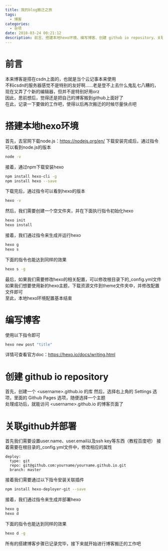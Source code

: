 ```yaml
---
title: 我的blog搬迁之旅
tags:
  - 博客
categories:
  - 杂项
date: 2018-03-24 00:21:12
description: 前言、搭建本地hexo环境、编写博客、创建 github io repository、关联github并部署
---
```

# 前言
本来博客是搭在csdn上面的，也就是当个云记事本来使用  
不料csdn的服务器感觉不是特别的友好啊……老是登不上去什么鬼乱七八糟的，现在又弄了个新的编辑器，但并不是特别好用orz  
因此，思前想后，觉得还是把自己的博客搬到github上面好了  
在此，记录一下要做的工作吧，使得以后再次搬迁的时候尽量快点吧  

# 搭建本地hexo环境
首先，去官网下载node.js：https://nodejs.org/en/
下载安装完成后，通过指令可以看到node.js的版本
```bash
node -v
```
接着，通过npm下载安装hexo
```bash
npm install hexo-cli -g
npm install hexo --save
```
下载完后，通过指令可以看到hexo的版本
```bash
hexo -v
```
然后，我们需要创建一个空文件夹，并在下面执行指令初始化hexo
```bash
hexo init
hexo install
```
接着，我们通过指令来生成并运行hexo
```bash
hexo g
hexo s
```
下面的指令也能达到同样的效果
```bash
hexo s -g
```
最后，如果我们需要修改hexo的相关配置，可以修改根目录下的_config.yml文件  
如果我们想要使用新的hexo主题，下载资源文件到theme文件夹中，并修改配置文件即可  
至此，本地hexo环境配置基本结束  

# 编写博客
使用以下指令即可
```bash
hexo new post "title"
```
详情可查看官方doc：https://hexo.io/docs/writing.html

# 创建 github io repository
首先，创建一个 <username\>.github.io 的库
然后，选择右上角的 Settings 选项，里面的 Github Pages 选项，随便选择一个主题  
处理成功后，就能访问 <username\>.github.io 的博客页面了

# 关联github并部署
首先我们需要设置user.name、user.email以及ssh key等东西（教程百度吧）
接着需要在根目录的_config.yml文件中，修改相应的属性
```
deploy:
  type: git
  repo: git@github.com:yourname/yourname.github.io.git
  branch: master
```
接着我们需要通过以下指令安装关联插件
```bash
npm install hexo-deployer-git --save
```
接着，我们通过指令来生成并部署hexo
```bash
hexo g
hexo d
```
下面的指令也能达到同样的效果
```bash
hexo d -g
```
所有的搭建博客步骤已记录完毕，接下来就开始进行博客搬迁的工作吧